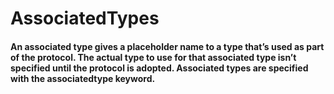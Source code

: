 # AssociatedTypes
#### An associated type gives a placeholder name to a type that’s used as part of the protocol. The actual type to use for that associated type isn’t specified until the protocol is adopted. Associated types are specified with the associatedtype keyword.
